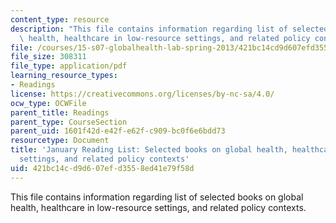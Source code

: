 ```yaml
---
content_type: resource
description: "This file contains information regarding list of selected books on global\
  \ health, healthcare in low-resource settings, and related policy contexts.\r\n"
file: /courses/15-s07-globalhealth-lab-spring-2013/421bc14cd9d607efd3558ed41e79f58d_MIT15_S07S13_janreadlist.pdf
file_size: 308311
file_type: application/pdf
learning_resource_types:
- Readings
license: https://creativecommons.org/licenses/by-nc-sa/4.0/
ocw_type: OCWFile
parent_title: Readings
parent_type: CourseSection
parent_uid: 1601f42d-e42f-e62f-c909-bc0f6e6bdd73
resourcetype: Document
title: 'January Reading List: Selected books on global health, healthcare in low-resource
  settings, and related policy contexts'
uid: 421bc14c-d9d6-07ef-d355-8ed41e79f58d
---
```

This file contains information regarding list of selected books on global health, healthcare in low-resource settings, and related policy contexts.
